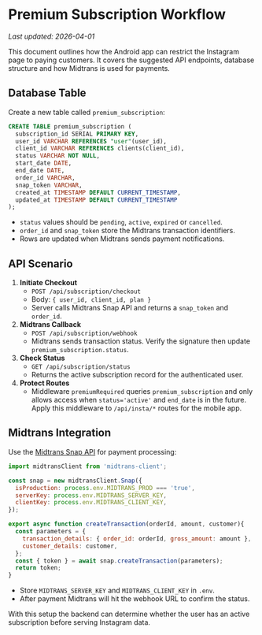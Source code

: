 # Premium Subscription Workflow
*Last updated: 2026-04-01*

This document outlines how the Android app can restrict the Instagram page to paying customers.
It covers the suggested API endpoints, database structure and how Midtrans is used for payments.

## Database Table

Create a new table called `premium_subscription`:

```sql
CREATE TABLE premium_subscription (
  subscription_id SERIAL PRIMARY KEY,
  user_id VARCHAR REFERENCES "user"(user_id),
  client_id VARCHAR REFERENCES clients(client_id),
  status VARCHAR NOT NULL,
  start_date DATE,
  end_date DATE,
  order_id VARCHAR,
  snap_token VARCHAR,
  created_at TIMESTAMP DEFAULT CURRENT_TIMESTAMP,
  updated_at TIMESTAMP DEFAULT CURRENT_TIMESTAMP
);
```

- `status` values should be `pending`, `active`, `expired` or `cancelled`.
- `order_id` and `snap_token` store the Midtrans transaction identifiers.
- Rows are updated when Midtrans sends payment notifications.

## API Scenario

1. **Initiate Checkout**
   - `POST /api/subscription/checkout`
   - Body: `{ user_id, client_id, plan }`
   - Server calls Midtrans Snap API and returns a `snap_token` and `order_id`.
2. **Midtrans Callback**
   - `POST /api/subscription/webhook`
   - Midtrans sends transaction status. Verify the signature then update `premium_subscription.status`.
3. **Check Status**
   - `GET /api/subscription/status`
   - Returns the active subscription record for the authenticated user.
4. **Protect Routes**
   - Middleware `premiumRequired` queries `premium_subscription` and only allows access when `status='active'` and `end_date` is in the future. Apply this middleware to `/api/insta/*` routes for the mobile app.

## Midtrans Integration

Use the [Midtrans Snap API](https://docs.midtrans.com/docs/snap-overview) for payment processing:

```javascript
import midtransClient from 'midtrans-client';

const snap = new midtransClient.Snap({
  isProduction: process.env.MIDTRANS_PROD === 'true',
  serverKey: process.env.MIDTRANS_SERVER_KEY,
  clientKey: process.env.MIDTRANS_CLIENT_KEY,
});

export async function createTransaction(orderId, amount, customer){
  const parameters = {
    transaction_details: { order_id: orderId, gross_amount: amount },
    customer_details: customer,
  };
  const { token } = await snap.createTransaction(parameters);
  return token;
}
```

- Store `MIDTRANS_SERVER_KEY` and `MIDTRANS_CLIENT_KEY` in `.env`.
- After payment Midtrans will hit the webhook URL to confirm the status.

With this setup the backend can determine whether the user has an active subscription before serving Instagram data.
